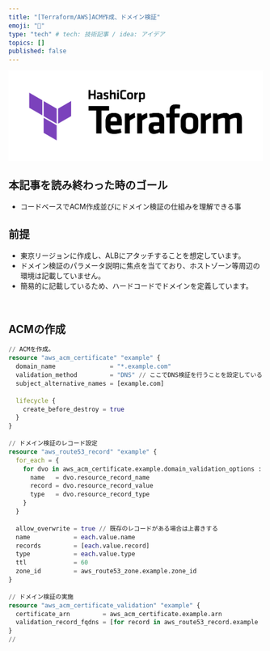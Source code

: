 ```yaml
---
title: "[Terraform/AWS]ACM作成、ドメイン検証"
emoji: "💬"
type: "tech" # tech: 技術記事 / idea: アイデア
topics: []
published: false
---
```

![](/images/terraform_logo.png)

## 本記事を読み終わった時のゴール
- コードベースでACM作成並びにドメイン検証の仕組みを理解できる事

## 前提
- 東京リージョンに作成し、ALBにアタッチすることを想定しています。
- ドメイン検証のパラメータ説明に焦点を当てており、ホストゾーン等周辺の環境は記載していません。
- 簡易的に記載しているため、ハードコードでドメインを定義しています。

&nbsp;

## ACMの作成

```hcl:./main.tf
// ACMを作成。
resource "aws_acm_certificate" "example" {
  domain_name               = "*.example.com"
  validation_method         = "DNS" // ここでDNS検証を行うことを設定している
  subject_alternative_names = [example.com]

  lifecycle {
    create_before_destroy = true
  }
}

// ドメイン検証のレコード設定
resource "aws_route53_record" "example" {
  for_each = {
    for dvo in aws_acm_certificate.example.domain_validation_options : dvo.domain_name => {
      name   = dvo.resource_record_name
      record = dvo.resource_record_value
      type   = dvo.resource_record_type
    }
  }

  allow_overwrite = true // 既存のレコードがある場合は上書きする
  name            = each.value.name 
  records         = [each.value.record]
  type            = each.value.type
  ttl             = 60
  zone_id         = aws_route53_zone.example.zone_id
}

// ドメイン検証の実施
resource "aws_acm_certificate_validation" "example" {
  certificate_arn         = aws_acm_certificate.example.arn
  validation_record_fqdns = [for record in aws_route53_record.example : record.fqdn]
}
// 
```